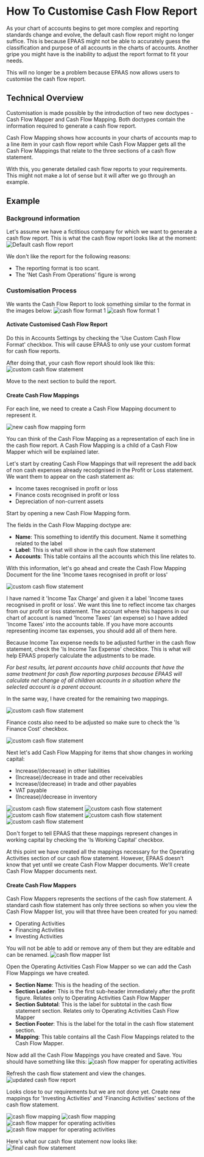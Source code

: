 <!-- add-breadcrumbs -->
# How To Customise Cash Flow Report

As your chart of accounts begins to get more complex and reporting standards change and evolve, the default cash flow 
report might no longer suffice. This is because EPAAS might not be able to accurately guess the classification and 
purpose of all accounts in the charts of accounts. Another gripe you might have is the inability to adjust the report 
format to fit your needs.

This will no longer be a problem because EPAAS now allows users to customise the cash flow report.


## Technical Overview
Customisation is made possible by the introduction of two new doctypes - Cash Flow Mapper and Cash Flow Mapping. Both 
doctypes contain the information required to generate a cash flow report.

Cash Flow Mapping shows how accounts in your charts of accounts map to a line item in your cash flow report while 
Cash Flow Mapper gets all the Cash Flow Mappings that relate to the three sections of a cash flow statement.

With this, you generate detailed cash flow reports to your requirements. This might not make a lot of sense but it will 
after we go through an example.

## Example
### Background information
Let's assume we have a fictitious company for which we want to generate a cash flow report.
This is what the cash flow report looks like at the moment:
<img alt="Default cash flow report" class="screenshot" src="{{docs_base_url}}/assets/img/articles/default-cash-flow-report.png">

We don't like the report for the following reasons:
- The reporting format is too scant.
- The 'Net Cash From Operations' figure is wrong

### Customisation Process

We wants the Cash Flow Report to look something similar to the format in the images below:
<img alt="cash flow format 1" class="screenshot" src="{{docs_base_url}}/assets/img/articles/format-1.png">
<img alt="cash flow format 1" class="screenshot" src="{{docs_base_url}}/assets/img/articles/format-2.png">

#### Activate Customised Cash Flow Report
Do this in Accounts Settings by checking the 'Use Custom Cash Flow Format' checkbox. This will cause EPAAS to only 
use your custom format for cash flow reports.

After doing that, your cash flow report should look like this:
<img alt="custom cash flow statement" class="screenshot" src="{{docs_base_url}}/assets/img/articles/no-mappers.png">

Move to the next section to build the report.

#### Create Cash Flow Mappings
For each line, we need to create a Cash Flow Mapping document to represent it.

<img alt="new cash flow mapping form" class="screenshot" src="{{docs_base_url}}/assets/img/articles/new-cash-flow-mapping.png">

You can think of the Cash Flow Mapping as a representation of each line in the cash flow report. A Cash Flow Mapping 
is a child of a Cash Flow Mapper which will be explained later. 

Let's start by creating Cash Flow Mappings that will represent the add back of non cash expenses already recodgnised in
the Profit or Loss statement. We want them to appear on the cash statement as:
- Income taxes recognised in profit or loss
- Finance costs recognised in profit or loss
- Depreciation of non-current assets

Start by opening a new Cash Flow Mapping form.

The fields in the Cash Flow Mapping doctype are:
- **Name**: This something to identify this document. Name it something related to the label
- **Label**: This is what will show in the cash flow statement
- **Accounts**: This table contains all the accounts which this line relates to.

With this information, let's go ahead and create the Cash Flow Mapping Document for the line 'Income taxes recognised in profit or loss'

<img alt="custom cash flow statement" class="screenshot" src="{{docs_base_url}}/assets/img/articles/cash-flow-mapping-1.png">

I have named it 'Income Tax Charge' and given it a label 'Income taxes recognised in profit or loss'. We want this 
line to reflect income tax charges from our profit or loss statement. The account where this happens in our chart 
of account is named 'Income Taxes' (an expense) so I have added 'Income Taxes' into the accounts table. If you have 
more accounts representing income tax expenses, you should add all of them here.

Because Income Tax expense needs to be adjusted further in the cash flow statement, check the 'Is Income Tax Expense' 
checkbox. This is what will help EPAAS properly calculate the adjustments to be made.

*For best results, let parent accounts have child accounts that have the same treatment for cash flow reporting 
purposes because EPAAS will calculate net change of all children accounts in a situation where the selected account 
is a parent account.* 

In the same way, I have created for the remaining two mappings.

<img alt="custom cash flow statement" class="screenshot" src="{{docs_base_url}}/assets/img/articles/cash-flow-mapping-2.png">

Finance costs also need to be adjusted so make sure to check the 'Is Finance Cost' checkbox.

<img alt="custom cash flow statement" class="screenshot" src="{{docs_base_url}}/assets/img/articles/cash-flow-mapping-3.png">

Next let's add Cash Flow Mapping for items that show changes in working capital:
- Increase/(decrease) in other liabilities
- (Increase)/decrease in trade and other receivables
- Increase/(decrease) in trade and other payables
- VAT payable
- (Increase)/decrease in inventory

<img alt="custom cash flow statement" class="screenshot" src="{{docs_base_url}}/assets/img/articles/cash-flow-mapping-4.png">

<img alt="custom cash flow statement" class="screenshot" src="{{docs_base_url}}/assets/img/articles/cash-flow-mapping-5.png">

<img alt="custom cash flow statement" class="screenshot" src="{{docs_base_url}}/assets/img/articles/cash-flow-mapping-6.png">

<img alt="custom cash flow statement" class="screenshot" src="{{docs_base_url}}/assets/img/articles/cash-flow-mapping-7.png">

<img alt="custom cash flow statement" class="screenshot" src="{{docs_base_url}}/assets/img/articles/cash-flow-mapping-8.png">

Don't forget to tell EPAAS that these mappings represent changes in working capital by checking the 'Is Working 
Capital' checkbox.

At this point we have created all the mappings necessary for the Operating Activities section of our cash flow 
statement. However, EPAAS doesn't know that yet until we create Cash Flow Mapper documents. We'll create Cash Flow 
Mapper documents next.


#### Create Cash Flow Mappers
Cash Flow Mappers represents the sections of the cash flow statement. A standard cash flow statement has only three 
sections so when you view the Cash Flow Mapper list, you will that three have been created for you named:
- Operating Activities
- Financing Activities 
- Investing Activities 

You will not be able to add or remove any of them but they are editable and can be renamed.
<img alt="cash flow mapper list" class="screenshot" src="{{docs_base_url}}/assets/img/articles/cash-flow-mapper-2.png">


Open the Operating Activities Cash Flow Mapper so we can add the Cash Flow Mappings we have created.


- **Section Name**: This is the heading of the section.
- **Section Leader**: This is the first sub-header immediately after the profit figure. Relates only to Operating 
Activities Cash Flow Mapper
- **Section Subtotal**: This is the label for subtotal in the cash flow statement section. Relates only to Operating 
Activities Cash Flow Mapper
- **Section Footer**: This is the label for the total in the cash flow statement section.
- **Mapping**: This table contains all the Cash Flow Mappings related to the Cash Flow Mapper.

Now add all the Cash Flow Mappings you have created and Save. You should have something like this:
<img alt="cash flow mapper for operating activities" class="screenshot" src="{{docs_base_url}}/assets/img/articles/cash-flow-mapper-4.png">

 Refresh the cash flow statement and view the changes.
<img alt="updated cash flow report" class="screenshot" src="{{docs_base_url}}/assets/img/articles/cash-flow-mapper-3.png">

Looks close to our requirements but we are not done yet. Create new mappings for 'Investing Activities' and 'Financing 
Activities' sections of the cash flow statement.

<img alt="cash flow mapping" class="screenshot" src="{{docs_base_url}}/assets/img/articles/cash-flow-mapping-9.png">

<img alt="cash flow mapping" class="screenshot" src="{{docs_base_url}}/assets/img/articles/cash-flow-mapping-10.png">

<img alt="cash flow mapper for operating activities" class="screenshot" src="{{docs_base_url}}/assets/img/articles/cash-flow-mapper-5.png">

<img alt="cash flow mapper for operating activities" class="screenshot" src="{{docs_base_url}}/assets/img/articles/cash-flow-mapper-6.png">

Here's what our cash flow statement now looks like:
<img alt="final cash flow statement" class="screenshot" src="{{docs_base_url}}/assets/img/articles/final-cash-flow.png">
